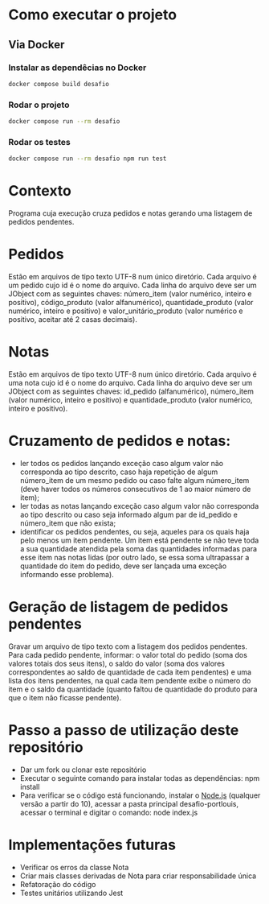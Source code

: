 # Como executar o projeto

## Via Docker

### Instalar as dependêcias no Docker
```bash
docker compose build desafio
```

### Rodar o projeto
```bash
docker compose run --rm desafio
```

### Rodar os testes
```bash
docker compose run --rm desafio npm run test
```

# Contexto
Programa cuja execução cruza pedidos e notas gerando uma listagem de pedidos
pendentes.

# Pedidos
Estão em arquivos de tipo texto UTF-8 num único diretório. Cada arquivo é um pedido cujo id é o nome do arquivo. Cada linha do arquivo deve ser um JObject com as seguintes chaves: número_item (valor numérico, inteiro e positivo), código_produto (valor alfanumérico), quantidade_produto (valor numérico, inteiro e positivo) e valor_unitário_produto (valor numérico e positivo, aceitar até 2 casas decimais).

# Notas
Estão em arquivos de tipo texto UTF-8 num único diretório. Cada arquivo é uma nota cujo id é o nome do arquivo. Cada linha do arquivo deve ser um JObject com as seguintes chaves: id_pedido (alfanumérico), número_item (valor numérico, inteiro e positivo) e quantidade_produto (valor numérico, inteiro e positivo).

# Cruzamento de pedidos e notas:
- ler todos os pedidos lançando exceção caso algum valor não corresponda ao tipo descrito, caso haja repetição de algum número_item de um mesmo pedido ou caso falte algum número_item (deve haver todos os números consecutivos de 1 ao maior número de item);
- ler todas as notas lançando exceção caso algum valor não corresponda ao tipo descrito ou caso seja informado algum par de id_pedido e número_item que não exista;
- identificar os pedidos pendentes, ou seja, aqueles para os quais haja pelo menos um item pendente. Um item está pendente se não teve toda a sua quantidade atendida pela soma das quantidades informadas para esse item nas notas lidas (por outro lado, se essa soma ultrapassar a quantidade do item do pedido, deve ser lançada uma exceção informando esse problema).

# Geração de listagem de pedidos pendentes
Gravar um arquivo de tipo texto com a listagem dos pedidos pendentes. Para cada pedido pendente, informar: o valor total do pedido (soma dos valores totais dos seus itens), o saldo do valor (soma dos valores correspondentes ao saldo de quantidade de cada item pendentes) e uma lista dos itens pendentes, na qual cada item pendente exibe o número do item e o saldo da quantidade (quanto faltou de quantidade do produto para que o item não ficasse pendente).

# Passo a passo de utilização deste repositório
- Dar um fork ou clonar este repositório
- Executar o seguinte comando para instalar todas as dependências: npm install
- Para verificar se o código está funcionando, instalar o [Node.js](https://nodejs.org/en/download/) (qualquer versão a partir do 10), acessar a pasta principal desafio-portlouis, acessar o terminal e digitar o comando: node index.js

# Implementações futuras
- Verificar os erros da classe Nota
- Criar mais classes derivadas de Nota para criar responsabilidade única
- Refatoração do código
- Testes unitários utilizando Jest
